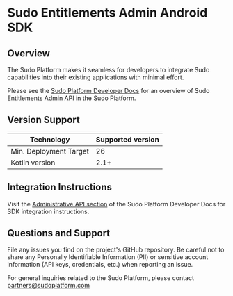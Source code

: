 # Sudo Entitlements Admin Android SDK

## Overview

The Sudo Platform makes it seamless for developers to integrate Sudo capabilities into their existing applications with minimal effort.

Please see the [Sudo Platform Developer Docs](https://sudoplatform.com/docs) for an overview of Sudo Entitlements Admin API in the Sudo Platform.

## Version Support

| Technology             | Supported version |
| ---------------------- | ----------------- |
| Min. Deployment Target | 26                |
| Kotlin version         | 2.1+              |

## Integration Instructions

Visit the [Administrative API section](https://sudoplatform.com/docs) of the Sudo Platform Developer Docs for SDK integration instructions.

## Questions and Support

File any issues you find on the project's GitHub repository. Be careful not to share any Personally Identifiable Information (PII) or sensitive account information (API keys, credentials, etc.) when reporting an issue.

For general inquiries related to the Sudo Platform, please contact [partners@sudoplatform.com](mailto:partners@sudoplatform.com)
